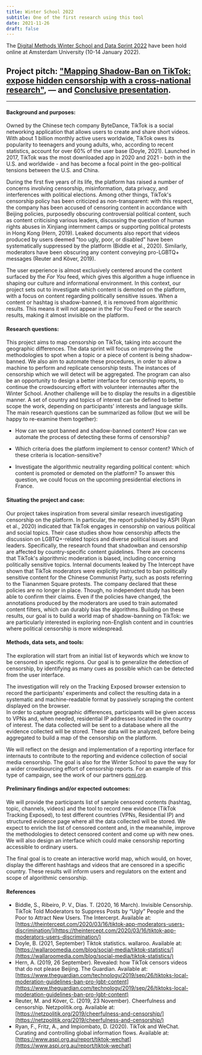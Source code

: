 ```yaml
---
title: Winter School 2022
subtitle: One of the first research using this tool
date: 2021-11-26
draft: false
---
```



The [Digital Methods Winter School and Data Sprint 2022](https://wiki.digitalmethods.net/Dmi/WinterSchool2022) have been hold online at Amsterdam University (10-14 January 2022).

## Project pitch: ["Mapping Shadow-Ban on TikTok: expose hidden censorship with a cross-national research"](/slides/ws22-pitch), — and [Conclusive presentation](/slides/ws22-results).
 
---

#### Background and purposes:
    
Owned by the Chinese tech company ByteDance, TikTok is a social networking application that allows users to create and share short videos. With about 1 billion monthly active users worldwide, TikTok owes its popularity to teenagers and young adults, who, according to recent statistics, account for over 60% of the user base (Doyle, 2021). Launched in 2017, TikTok was the most downloaded app in 2020 and 2021 - both in the U.S. and worldwide - and has become a focal point in the geo-political tensions between the U.S. and China. 
    
During the first five years of its life, the platform has raised a number of concerns involving censorship, misinformation, data privacy, and interferences with political elections. Among other things, TikTok's censorship policy has been criticized as non-transparent: with this respect, the company has been accused of censoring content in accordance with Beijing policies, purposedly obscuring controversial political content, such as content criticising various leaders, discussing the question of human rights abuses in Xinjiang internment camps or supporting political protests in Hong Kong (Hern, 2019). Leaked documents also report that videos produced by users deemed "too ugly, poor, or disabled" have been systematically suppressed by the platform (Biddle et al., 2020). Similarly, moderators have been obscuring any content conveying pro-LGBTQ+ messages (Reuter and Köver, 2019).
    
The user experience is almost exclusively centered around the content surfaced by the *For You* feed, which gives this algorithm a huge influence in shaping our culture and informational environment. In this context, our project sets out to investigate which content is demoted on the platform, with a focus on content regarding politically sensitive issues. When a content or hashtag is shadow-banned, it is removed from algorithmic results. This means it will not appear in the For You Feed or the search results, making it almost invisible on the platform. 
    
#### Research questions:
  
This project aims to map censorship on TikTok, taking into account the geographic differences. The data sprint will focus on improving the methodologies to spot when a topic or a piece of content is being shadow-banned. We also aim to automate these procedures, in order to allow a machine to perform and replicate censorship tests.
The instances of censorship which we will detect will be aggregated. The program can also be an opportunity to design a better interface for censorship reports, to continue the crowdsourcing effort with volunteer internautes after the Winter School.
Another challenge will be to display the results in a digestible manner. A set of country and topics of interest can be defined to better scope the work, depending on participants' interests and language skills. 
The main research questions can be summarized as follow (but we will be happy to re-examine them together):

- How can we spot banned and shadow-banned content? How can we automate the process of detecting these forms of censorship?

- Which criteria does the platform implement to censor content? Which of these criteria is location-sensitive?

- Investigate the algorithmic neutrality regarding political content: which content is promoted or demoted on the platform? To answer this question, we could focus on the upcoming presidential elections in France.

#### Situating the project and case:
    
Our project takes inspiration from several similar research investigating censorship on the platform. In particular, the report published by ASPI (Ryan et al., 2020) indicated that TikTok engages in censorship on various political and social topics. Their case studies show how censorship affects the discussion on LGBTQ+-related topics and diverse political issues and leaders. Specifically, the research found that shadowban and censorship are affected by country-specific content guidelines.
There are concerns that TikTok's algorithmic moderation is biased, including concerning politically sensitive topics. Internal documents leaked by The Intercept have shown that TikTok moderators were explicitly instructed to ban politically sensitive content for the Chinese Communist Party, such as posts referring to the Tiananmen Square protests. The company declared that these policies are no longer in place. Though, no independent study has been able to confirm their claims. Even if the policies have changed, the annotations produced by the moderators are used to train automated content filters, which can durably bias the algorithms.
Building on these results, our goal is to build a world map of shadow-banning on TikTok: we are particularly interested in exploring non-English content and in countries where political censorship is more widespread.
    
#### Methods, data sets, and tools:
    
The exploration will start from an initial list of keywords which we know to be censored in specific regions. Our goal is to generalize the detection of censorship, by identifying as many cues as possible which can be detected from the user interface.

The investigation will rely on the Tracking Exposed browser extension to record the participants' experiments and collect the resulting data in a systematic and machine-readable format by passively scraping the content displayed on the browser.    
In order to capture geographic differences, participants will be given access to VPNs and, when needed, residential IP addresses located in the country of interest.
The data collected will be sent to a database where all the evidence collected will be stored. These data will be analyzed, before being aggregated to build a map of the censorship on the platform.
    
We will reflect on the design and implementation of a reporting interface for internauts to contribute to the reporting and evidence collection of social media censorship. The goal is also for the Winter School to pave the way for a wider crowdsourcing effort of censorship reports. For an example of this type of campaign, see the work of our partners [ooni.org](https://ooni.org/).
    
#### Preliminary findings and/or expected outcomes:
    
We will provide the participants list of sample censored contents (hashtag, topic, channels, videos) and the tool to record new evidence (TikTok Tracking Exposed), to test different countries (VPNs, Residential IP) and structured evidence page where all the data collected will be stored. 
We expect to enrich the list of censored content and, in the meanwhile, improve the methodologies to detect censored content and come up with new ones. We will also design an interface which could make censorship reporting accessible to ordinary users. 
    
The final goal is to create an interactive world map, which would, on hover, display the different hashtags and videos that are censored in a specific country. These results will inform users and regulators on the extent and scope of algorithmic censorship. 
    
<!--    
**Relevant expertise:**
    
All the participants are welcome to the project; In particular, the following interests or expertise would be particularly relevant:
- Knowledge or experience about content take-dows on social media in general.
- Experience with the analysis of TikTok.
- Knoweldge or language fluency of geopolitical contexts in which political censorship is suspected.
- Everyone interested in this map visualization is invited to participate.
-->

#### References
    
- Biddle, S., Ribeiro, P. V., Dias. T. (2020, 16 March). Invisible Censorship. TikTok Told Moderators to Suppress Posts by “Ugly” People and the Poor to Attract New Users. The Intercerpt. Available at: [https://theintercept.com/2020/03/16/tiktok-app-moderators-users-discrimination/](https://theintercept.com/2020/03/16/tiktok-app-moderators-users-discrimination/)
- Doyle, B. (2021, September) Tiktok statistics. wallaroo. Available at: [https://wallaroomedia.com/blog/social-media/tiktok-statistics/](https://wallaroomedia.com/blog/social-media/tiktok-statistics/)
- Hern, A. (2019, 26 September). Revealed: how TikTok censors videos that do not please Beijing. The Guardian. Available at: [https://www.theguardian.com/technology/2019/sep/26/tiktoks-local-moderation-guidelines-ban-pro-lgbt-content](https://www.theguardian.com/technology/2019/sep/26/tiktoks-local-moderation-guidelines-ban-pro-lgbt-content)
- Reuter, M. and Köver, C. (2019, 23 November). Cheerfulness and censorship. Netzpolitik.org. Available at: [https://netzpolitik.org/2019/cheerfulness-and-censorship/](https://netzpolitik.org/2019/cheerfulness-and-censorship/)
- Ryan, F., Fritz, A., and Impiombato, D. (2020). TikTok and WeChat. Curating and controlling global information flows. Available at: [https://www.aspi.org.au/report/tiktok-wechat](https://www.aspi.org.au/report/tiktok-wechat)
